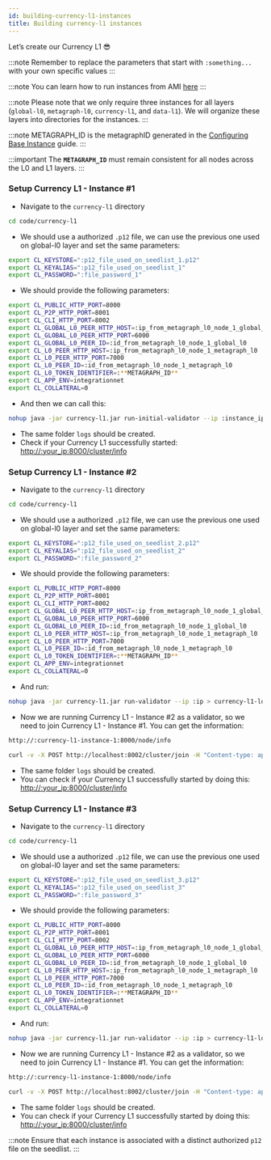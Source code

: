 ```yaml
---
id: building-currency-l1-instances
title: Building currency-l1 instances
---
```



Let’s create our Currency L1 😎

:::note
 Remember to replace the parameters that start with `:something...` with your own specific values 
:::

:::note
 You can learn how to run instances from AMI [here](/sdk/guides/setup-a-metagraph/base-instance/launching-instances-from-ami)
:::

:::note
 Please note that we only require three instances for all layers (`global-l0`, `metagraph-l0`, `currency-l1`, and `data-l1`). We will organize these layers into directories for the instances.
:::

:::note
 METAGRAPH_ID is the metagraphID generated in the [Configuring Base Instance](/sdk/guides/setup-a-metagraph/base-instance/configuring-base-instance) guide. 
:::

:::important
The **`METAGRAPH_ID`** must remain consistent for all nodes across the L0 and L1 layers.
:::

### Setup Currency L1 - Instance #1
- Navigate to the `currency-l1` directory

```bash
cd code/currency-l1
```

- We should use a authorized `.p12` file, we can use the previous one used on global-l0 layer and set the same parameters:

```bash
export CL_KEYSTORE=":p12_file_used_on_seedlist_1.p12"
export CL_KEYALIAS=":p12_file_used_on_seedlist_1"
export CL_PASSWORD=":file_password_1"
```

- We should provide the following parameters:

```bash
export CL_PUBLIC_HTTP_PORT=8000
export CL_P2P_HTTP_PORT=8001
export CL_CLI_HTTP_PORT=8002
export CL_GLOBAL_L0_PEER_HTTP_HOST=:ip_from_metagraph_l0_node_1_global_l0
export CL_GLOBAL_L0_PEER_HTTP_PORT=6000
export CL_GLOBAL_L0_PEER_ID=:id_from_metagraph_l0_node_1_global_l0
export CL_L0_PEER_HTTP_HOST=:ip_from_metagraph_l0_node_1_metagraph_l0
export CL_L0_PEER_HTTP_PORT=7000
export CL_L0_PEER_ID=:id_from_metagraph_l0_node_1_metagraph_l0
export CL_L0_TOKEN_IDENTIFIER=:**METAGRAPH_ID**
export CL_APP_ENV=integrationnet
export CL_COLLATERAL=0
```

- And then we can call this:

```bash
nohup java -jar currency-l1.jar run-initial-validator --ip :instance_ip > metagprah-l1-logs.log 2>&1 &
```

- The same folder `logs` should be created.
- Check if your Currency L1 successfully started:
[http://:your_ip:8000/cluster/info](https://www.notion.so/Generating-Base-Instance-39cef6eda5e346939184d18855312044?pvs=21)

### Setup Currency L1 - Instance #2
- Navigate to the `currency-l1` directory

```bash
cd code/currency-l1
```

- We should use a authorized `.p12` file, we can use the previous one used on global-l0 layer and set the same parameters:

```bash
export CL_KEYSTORE=":p12_file_used_on_seedlist_2.p12"
export CL_KEYALIAS=":p12_file_used_on_seedlist_2"
export CL_PASSWORD=":file_password_2"
```

- We should provide the following parameters:

```bash
export CL_PUBLIC_HTTP_PORT=8000
export CL_P2P_HTTP_PORT=8001
export CL_CLI_HTTP_PORT=8002
export CL_GLOBAL_L0_PEER_HTTP_HOST=:ip_from_metagraph_l0_node_1_global_l0
export CL_GLOBAL_L0_PEER_HTTP_PORT=6000
export CL_GLOBAL_L0_PEER_ID=:id_from_metagraph_l0_node_1_global_l0
export CL_L0_PEER_HTTP_HOST=:ip_from_metagraph_l0_node_1_metagraph_l0
export CL_L0_PEER_HTTP_PORT=7000
export CL_L0_PEER_ID=:id_from_metagraph_l0_node_1_metagraph_l0
export CL_L0_TOKEN_IDENTIFIER=:**METAGRAPH_ID**
export CL_APP_ENV=integrationnet
export CL_COLLATERAL=0
```

- And run:

```bash
nohup java -jar currency-l1.jar run-validator --ip :ip > currency-l1-logs.log 2>&1 &
```

- Now we are running Currency L1 - Instance #2 as a validator, so we need to join Currency L1 - Instance #1. You can get the information:

```bash
http://:currency-l1-instance-1:8000/node/info
```

```bash
curl -v -X POST http://localhost:8002/cluster/join -H "Content-type: application/json" -d '{ "id":":id_from_currency_l1_1", "ip": ":ip_from_currency_l1", "p2pPort": 8001 }'
```

- The same folder `logs` should be created.
- You can check if your Currency L1 successfully started by doing this:
[http://:your_ip:8000/cluster/info](https://www.notion.so/Generating-Base-Instance-39cef6eda5e346939184d18855312044?pvs=21)

### Setup Currency L1 - Instance #3
- Navigate to the `currency-l1` directory

```bash
cd code/currency-l1
```

- We should use a authorized `.p12` file, we can use the previous one used on global-l0 layer and set the same parameters:

```bash
export CL_KEYSTORE=":p12_file_used_on_seedlist_3.p12"
export CL_KEYALIAS=":p12_file_used_on_seedlist_3"
export CL_PASSWORD=":file_password_3"
```

- We should provide the following parameters:

```bash
export CL_PUBLIC_HTTP_PORT=8000
export CL_P2P_HTTP_PORT=8001
export CL_CLI_HTTP_PORT=8002
export CL_GLOBAL_L0_PEER_HTTP_HOST=:ip_from_metagraph_l0_node_1_global_l0
export CL_GLOBAL_L0_PEER_HTTP_PORT=6000
export CL_GLOBAL_L0_PEER_ID=:id_from_metagraph_l0_node_1_global_l0
export CL_L0_PEER_HTTP_HOST=:ip_from_metagraph_l0_node_1_metagraph_l0
export CL_L0_PEER_HTTP_PORT=7000
export CL_L0_PEER_ID=:id_from_metagraph_l0_node_1_metagraph_l0
export CL_L0_TOKEN_IDENTIFIER=:**METAGRAPH_ID**
export CL_APP_ENV=integrationnet
export CL_COLLATERAL=0
```

- And run:

```bash
nohup java -jar currency-l1.jar run-validator --ip :ip > currency-l1-logs.log 2>&1 &
```

- Now we are running Currency L1 - Instance #2 as a validator, so we need to join Currency L1 - Instance #1. You can get the information:

```bash
http://:currency-l1-instance-1:8000/node/info
```

```bash
curl -v -X POST http://localhost:8002/cluster/join -H "Content-type: application/json" -d '{ "id":":id_from_currency_l1_1", "ip": ":ip_from_currency_l1", "p2pPort": 8001 }'
```

- The same folder `logs` should be created.
- You can check if your Currency L1 successfully started by doing this:
[http://:your_ip:8000/cluster/info](https://www.notion.so/Generating-Base-Instance-39cef6eda5e346939184d18855312044?pvs=21)

:::note
 Ensure that each instance is associated with a distinct authorized `p12` file on the seedlist.
:::